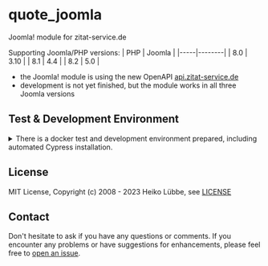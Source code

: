 # quote_joomla

Joomla! module for zitat-service.de

Supporting Joomla/PHP versions:
| PHP | Joomla |
|-----|--------|
| 8.0 | 3.10   |
| 8.1 | 4.4    |
| 8.2 | 5.0    |

* the Joomla! module is using the new OpenAPI [api.zitat-service.de](https://api.zitat-service.de/)
* development is not yet finished, but the module works in all three Joomla versions

## Test & Development Environment
<details>
  <summary>There is a docker test and development environment prepared, including automated Cypress installation.</summary>

### Docker Containers

There is a Docker based test and development environment prepared:

```
host$ git clone https://github.com/muhme/quote_joomla
host$ cd quote_joomla
host$ docker compose up -d
```

Six Docker containers are running:

```
host$ docker ps
IMAGE                   PORTS                  NAMES
mysql                   3306/tcp, 33060/tcp    quote_joomla_mysql
phpmyadmin/phpmyadmin   0.0.0.0:2001->80/tcp   quote_joomla_mysqladmin
joomla:3                0.0.0.0:2003->80/tcp   quote_joomla_3
joomla:4                0.0.0.0:2004->80/tcp   quote_joomla_4
joomla:5.0              0.0.0.0:2005->80/tcp   quote_joomla_5
cypress/included        0.0.0.0:2080->80/tcp   quote_joomla_cypress
```

- quote_joomla_mysqladmin – phpMyAdmin (database user root/root)
  - http://localhost:2001
- quote_joomla_3 – Joomla! 3, ready for installation
  - http://localhost:2003
- quote_joomla_4 – Joomla! 4, ready for installation
  - http://localhost:2004
- quote_joomla_5 – Joomla! 5, ready for installation
  - http://localhost:2005

### joomla-cypress

As a base for the Cypress test automation the npm package [joomla-projects/joomla-cypress](https://github.com/joomla-projects/joomla-cypress) is used. Currently my fork is used until all the fixes are done with the pull request. If you wish to run Cypress on host machine you have to install the dependencies:
```
host$ npm i
```

### Testing

You can test the Joomla module with automatic Joomla and module installation.

:warning: You have to remember for each new created docker container you can run installation only once.

#### Interactive on Host Machine

You can choose the desired Joomla! version with environment variable `JOOMLA_VERSION`. [Cypress](https://www.cypress.io/) can be started inside subfolder `test`.
```
host$ cd test
host$ JOOMLA_VERSION=4 npx cypress open
```

In Cypress, you use E2E Testing, launch your favorite browser and with the `install.cy.js` script you have automatic Joomla and module installation. This can run once after the Docker containers are created.

![Cypress install screen shoot](images/install_screen.png)

#### Headless With Docker Container

You can use the prepared docker container `quote_joomla_cypress`:
```
host$ docker exec -it quote_joomla_cypress sh -c "JOOMLA_VERSION=5 cypress run --spec cypress/e2e/install.cy.js"

  (Run Starting)

  ┌──────────────────────────────────────────────────────────────────────────────────────┐
  │ Cypress:        13.3.0                                                               │
  │ Browser:        Electron 114 (headless)                                              │
  │ Node Version:   v20.6.1 (/usr/local/bin/node)                                        │
  │ Specs:          1 found (install.cy.js)                                              │
  │ Searched:       cypress/e2e/install.cy.j                                             │
  └──────────────────────────────────────────────────────────────────────────────────────┘
                                                                                                    
  Running:  install.cy.js                                                         (1 of 1)

  Install Joomla 4 and module zitat-service
    ✓ Install Joomla and module zitat-service (40084ms)

  (Run Finished)

       Spec                                    Tests  Passing  Failing  Pending  Skipped  
  ┌──────────────────────────────────────────────────────────────────────────────────────┐
  │ ✔  install.cy.js                  00:40        1        1        -        -        - │
  └──────────────────────────────────────────────────────────────────────────────────────┘
    ✔  All specs passed!              00:40        1        1        -        -        -  
```

### Development

One way to work inside the Docker container is to use "Attach to running Docker container" from VS Code.

If you want to sync your checkout with Docker as well, that's a bit tricky. The reason is that the Joomla container uses a volume for folder `/var/www/html` and inside the folder `modules/mod_zitat_service_en` does not exist before the module installation.  As an example for the Joomla 5 container:
```
host$ docker exec -it quote_joomla_5 /bin/bash
quote_joomla_5# cd /var/www/html/modules
quote_joomla_5# rm -r mod_zitat_service_de
quote_joomla_5# ln -s /quote_joomla mod_zitat_service_de
```

### Scripts for 

There are scripts prepared for a more pleasant and also faster development, see folder [scripts](./scripts/)

</details>

## License

MIT License, Copyright (c) 2008 - 2023 Heiko Lübbe, see [LICENSE](LICENSE)

## Contact

Don't hesitate to ask if you have any questions or comments. If you encounter any problems or have suggestions for enhancements, please feel free to [open an issue](../../issues).
